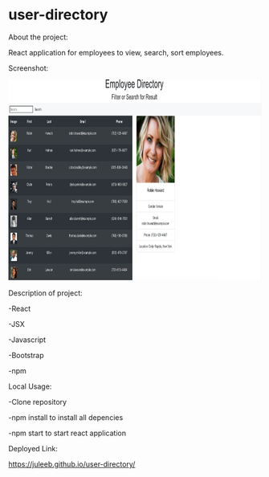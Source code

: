 # user-directory

About the project:

React application for employees to view, search, sort employees.

Screenshot:

<img src="screenshot.png" width="600" height="400">

Description of project:

-React

-JSX

-Javascript

-Bootstrap

-npm

Local Usage:

-Clone repository

-npm install to install all depencies

-npm start to start react application

Deployed Link:

https://juleeb.github.io/user-directory/
